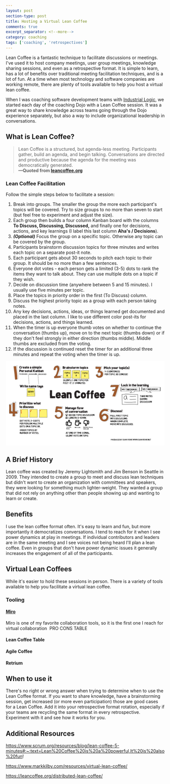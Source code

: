 ```yaml
---
layout: post
section-type: post
title: Hosting a Virtual Lean Coffee
comments: true
excerpt_separator: <!--more-->
category: coaching 
tags: ['coaching', 'retrospectives']
---
```


Lean Coffee is a fantastic technique to facilitate discussions or meetings. I've used it to host company meetings, user group meetings, knowledge sharing sessions, and even as a retrospective format. It is simple to learn, has a lot of benefits over traditional meeting facilitation techniques, and is a lot of fun. At a time when most technology and software companies are working remote, there are plenty of tools available to help you host a virtual lean coffee. 
<!--more-->

When I was coaching software development teams with [Industrial Logic](https://www.industriallogic.com), we started each day of the coaching Dojo with a Lean Coffee session. It was a great way to share knowledge across teams going through the Dojo experience separately, but also a way to include organizational leadership in conversations. 

## What is Lean Coffee?

> Lean Coffee is a structured, but agenda-less meeting. Participants gather, build an agenda, and begin talking. Conversations are directed and productive because the agenda for the meeting was democratically generated.  
> **&mdash;Quoted from [leancoffee.org](http://leancoffee.org)**

### Lean Coffee Facilitation 
Follow the simple steps below to facilitate a session:

1. Break into groups. The smaller the group the more each participant's topics will be covered. Try to size groups to no more than seven to start (but feel free to experiment and adjust the size).
1. Each group then builds a four column Kanban board with the columns **To Discuss, Discussing, Discussed,** and finally one for decisions, actions, and key learnings (I label this last column **Aha's / Decisions**).
1. _**(Optional)**_ Focus the group on a specific topic. Otherwise any topic can be covered by the group.
1. Participants brainstorm discussion topics for three minutes and writes each topic on a separate post-it note. 
1. Each participant gets about 30 seconds to pitch each topic to their group. It should be no more than a few sentences. 
1. Everyone dot votes - each person gets a limited (3-5) dots to rank the items they want to talk about. They can use multiple dots on a topic if they wish.
1. Decide on discussion time (anywhere between 5 and 15 minutes). I usually use five minutes per topic.
1. Place the topics in priority order in the first (To Discuss) column.
1. Discuss the highest priority topic as a group with each person taking notes. 
1. Any key decisions, actions, ideas, or things learned get documented and placed in the last column. I like to use different color post-its for decisions, actions, and things learned. 
1. When the timer is up everyone thumb votes on whether to continue the conversation (thumbs up), move on to the next topic (thumbs down) or if they don't feel strongly in either direction (thumbs middle). Middle thumbs are excluded from the voting. 
1. If the discussion is continued reset the timer for an additional three minutes and repeat the voting when the timer is up.

<img src=/img/lean-coffee.png class="img-responsive" alt="Lean Coffee steps" />


## A Brief History
Lean coffee was created by Jeremy Lightsmith and Jim Benson in Seattle in 2009. They intended to create a group to meet and discuss lean techniques but didn't want to create an organization with committees and speakers, they were looking for something much lighter-weight. They wanted a group that did not rely on anything other than people showing up and wanting to learn or create.

## Benefits
I use the lean coffee format often. It's easy to learn and fun, but more importantly it democratizes conversations. I tend to reach for it  when I see power dynamics at play in meetings. If individual contributors and leaders are in the same meeting and I see voices not being heard I'll plan a lean coffee. Even in groups that don't have power dynamic issues it generally increases the engagement of all of the participants. 

## Virtual Lean Coffees

While it's easier to hold these sessions in person. There is a variety of tools available to help you facilitate a virtual lean coffee. 

### Tooling 
#### [Miro](https://miro.com)

Miro is one of my favorite collaboration tools, so it is the first one I reach for virtual collaboration
<IMAGE>
PRO CONS TABLE

#### Lean Coffee Table

#### Agile Coffee

#### Retrium
 

## When to use it
There's no right or wrong answer when trying to determine when to use the Lean Coffee format. If you want to share knowledge, have a brainstorming session, get increased (or more even participation) those are good cases for a Lean Coffee. Add it into your retrospective format rotation, especially if your teams are recycling the same format in every retrospective. Experiment with it and see how it works for you. 

## Additional Resources

https://www.scrum.org/resources/blog/lean-coffee-5-minutes#:~:text=Lean%20Coffee%20is%20a%20powerful,It%20is%20also%20fun!

https://www.markkilby.com/resources/virtual-lean-coffee/

https://leancoffee.org/distributed-lean-coffee/